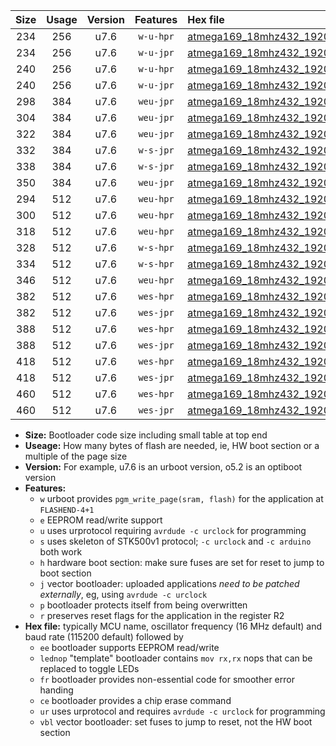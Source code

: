 |Size|Usage|Version|Features|Hex file|
|:-:|:-:|:-:|:-:|:--|
|234|256|u7.6|`w-u-hpr`|[atmega169_18mhz432_19200bps_ur.hex](https://raw.githubusercontent.com/stefanrueger/urboot/main/atmega169_18mhz432_19200bps_ur.hex)|
|234|256|u7.6|`w-u-jpr`|[atmega169_18mhz432_19200bps_ur_vbl.hex](https://raw.githubusercontent.com/stefanrueger/urboot/main/atmega169_18mhz432_19200bps_ur_vbl.hex)|
|240|256|u7.6|`w-u-hpr`|[atmega169_18mhz432_19200bps_lednop_ur.hex](https://raw.githubusercontent.com/stefanrueger/urboot/main/atmega169_18mhz432_19200bps_lednop_ur.hex)|
|240|256|u7.6|`w-u-jpr`|[atmega169_18mhz432_19200bps_lednop_ur_vbl.hex](https://raw.githubusercontent.com/stefanrueger/urboot/main/atmega169_18mhz432_19200bps_lednop_ur_vbl.hex)|
|298|384|u7.6|`weu-jpr`|[atmega169_18mhz432_19200bps_ee_ur_vbl.hex](https://raw.githubusercontent.com/stefanrueger/urboot/main/atmega169_18mhz432_19200bps_ee_ur_vbl.hex)|
|304|384|u7.6|`weu-jpr`|[atmega169_18mhz432_19200bps_ee_lednop_ur_vbl.hex](https://raw.githubusercontent.com/stefanrueger/urboot/main/atmega169_18mhz432_19200bps_ee_lednop_ur_vbl.hex)|
|322|384|u7.6|`weu-jpr`|[atmega169_18mhz432_19200bps_ee_lednop_fr_ur_vbl.hex](https://raw.githubusercontent.com/stefanrueger/urboot/main/atmega169_18mhz432_19200bps_ee_lednop_fr_ur_vbl.hex)|
|332|384|u7.6|`w-s-jpr`|[atmega169_18mhz432_19200bps_vbl.hex](https://raw.githubusercontent.com/stefanrueger/urboot/main/atmega169_18mhz432_19200bps_vbl.hex)|
|338|384|u7.6|`w-s-jpr`|[atmega169_18mhz432_19200bps_lednop_vbl.hex](https://raw.githubusercontent.com/stefanrueger/urboot/main/atmega169_18mhz432_19200bps_lednop_vbl.hex)|
|350|384|u7.6|`weu-jpr`|[atmega169_18mhz432_19200bps_ee_lednop_fr_ce_ur_vbl.hex](https://raw.githubusercontent.com/stefanrueger/urboot/main/atmega169_18mhz432_19200bps_ee_lednop_fr_ce_ur_vbl.hex)|
|294|512|u7.6|`weu-hpr`|[atmega169_18mhz432_19200bps_ee_ur.hex](https://raw.githubusercontent.com/stefanrueger/urboot/main/atmega169_18mhz432_19200bps_ee_ur.hex)|
|300|512|u7.6|`weu-hpr`|[atmega169_18mhz432_19200bps_ee_lednop_ur.hex](https://raw.githubusercontent.com/stefanrueger/urboot/main/atmega169_18mhz432_19200bps_ee_lednop_ur.hex)|
|318|512|u7.6|`weu-hpr`|[atmega169_18mhz432_19200bps_ee_lednop_fr_ur.hex](https://raw.githubusercontent.com/stefanrueger/urboot/main/atmega169_18mhz432_19200bps_ee_lednop_fr_ur.hex)|
|328|512|u7.6|`w-s-hpr`|[atmega169_18mhz432_19200bps.hex](https://raw.githubusercontent.com/stefanrueger/urboot/main/atmega169_18mhz432_19200bps.hex)|
|334|512|u7.6|`w-s-hpr`|[atmega169_18mhz432_19200bps_lednop.hex](https://raw.githubusercontent.com/stefanrueger/urboot/main/atmega169_18mhz432_19200bps_lednop.hex)|
|346|512|u7.6|`weu-hpr`|[atmega169_18mhz432_19200bps_ee_lednop_fr_ce_ur.hex](https://raw.githubusercontent.com/stefanrueger/urboot/main/atmega169_18mhz432_19200bps_ee_lednop_fr_ce_ur.hex)|
|382|512|u7.6|`wes-hpr`|[atmega169_18mhz432_19200bps_ee.hex](https://raw.githubusercontent.com/stefanrueger/urboot/main/atmega169_18mhz432_19200bps_ee.hex)|
|382|512|u7.6|`wes-jpr`|[atmega169_18mhz432_19200bps_ee_vbl.hex](https://raw.githubusercontent.com/stefanrueger/urboot/main/atmega169_18mhz432_19200bps_ee_vbl.hex)|
|388|512|u7.6|`wes-hpr`|[atmega169_18mhz432_19200bps_ee_lednop.hex](https://raw.githubusercontent.com/stefanrueger/urboot/main/atmega169_18mhz432_19200bps_ee_lednop.hex)|
|388|512|u7.6|`wes-jpr`|[atmega169_18mhz432_19200bps_ee_lednop_vbl.hex](https://raw.githubusercontent.com/stefanrueger/urboot/main/atmega169_18mhz432_19200bps_ee_lednop_vbl.hex)|
|418|512|u7.6|`wes-hpr`|[atmega169_18mhz432_19200bps_ee_lednop_fr.hex](https://raw.githubusercontent.com/stefanrueger/urboot/main/atmega169_18mhz432_19200bps_ee_lednop_fr.hex)|
|418|512|u7.6|`wes-jpr`|[atmega169_18mhz432_19200bps_ee_lednop_fr_vbl.hex](https://raw.githubusercontent.com/stefanrueger/urboot/main/atmega169_18mhz432_19200bps_ee_lednop_fr_vbl.hex)|
|460|512|u7.6|`wes-hpr`|[atmega169_18mhz432_19200bps_ee_lednop_fr_ce.hex](https://raw.githubusercontent.com/stefanrueger/urboot/main/atmega169_18mhz432_19200bps_ee_lednop_fr_ce.hex)|
|460|512|u7.6|`wes-jpr`|[atmega169_18mhz432_19200bps_ee_lednop_fr_ce_vbl.hex](https://raw.githubusercontent.com/stefanrueger/urboot/main/atmega169_18mhz432_19200bps_ee_lednop_fr_ce_vbl.hex)|

- **Size:** Bootloader code size including small table at top end
- **Useage:** How many bytes of flash are needed, ie, HW boot section or a multiple of the page size
- **Version:** For example, u7.6 is an urboot version, o5.2 is an optiboot version
- **Features:**
  + `w` urboot provides `pgm_write_page(sram, flash)` for the application at `FLASHEND-4+1`
  + `e` EEPROM read/write support
  + `u` uses urprotocol requiring `avrdude -c urclock` for programming
  + `s` uses skeleton of STK500v1 protocol; `-c urclock` and `-c arduino` both work
  + `h` hardware boot section: make sure fuses are set for reset to jump to boot section
  + `j` vector bootloader: uploaded applications *need to be patched externally*, eg, using `avrdude -c urclock`
  + `p` bootloader protects itself from being overwritten
  + `r` preserves reset flags for the application in the register R2
- **Hex file:** typically MCU name, oscillator frequency (16 MHz default) and baud rate (115200 default) followed by
  + `ee` bootloader supports EEPROM read/write
  + `lednop` "template" bootloader contains `mov rx,rx` nops that can be replaced to toggle LEDs
  + `fr` bootloader provides non-essential code for smoother error handing
  + `ce` bootloader provides a chip erase command
  + `ur` uses urprotocol and requires `avrdude -c urclock` for programming
  + `vbl` vector bootloader: set fuses to jump to reset, not the HW boot section
